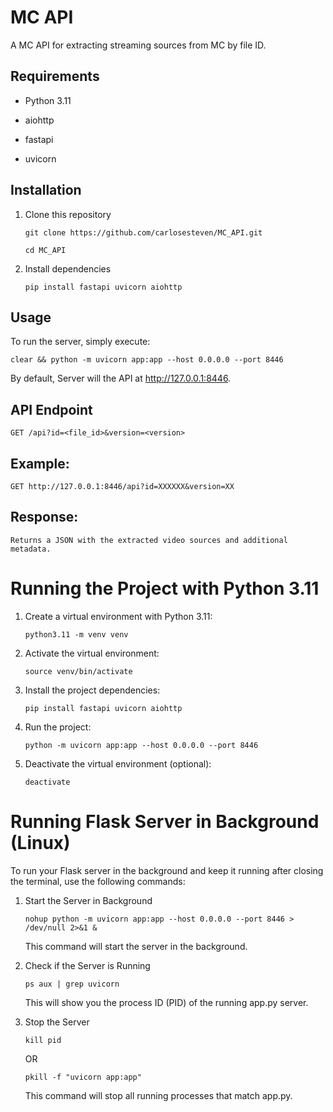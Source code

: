 # MC API

A MC API for extracting streaming sources from MC by file ID.

## Requirements

- Python 3.11

- aiohttp
- fastapi
- uvicorn

## Installation

1. Clone this repository

       git clone https://github.com/carlosesteven/MC_API.git

       cd MC_API

3. Install dependencies

       pip install fastapi uvicorn aiohttp

## Usage

To run the server, simply execute:

    clear && python -m uvicorn app:app --host 0.0.0.0 --port 8446

By default, Server will the API at http://127.0.0.1:8446.

## API Endpoint

    GET /api?id=<file_id>&version=<version>

## Example:

    GET http://127.0.0.1:8446/api?id=XXXXXX&version=XX

## Response:

    Returns a JSON with the extracted video sources and additional metadata.

# Running the Project with Python 3.11

1. Create a virtual environment with Python 3.11:

       python3.11 -m venv venv

2. Activate the virtual environment:

       source venv/bin/activate

3. Install the project dependencies:

       pip install fastapi uvicorn aiohttp

4. Run the project:

       python -m uvicorn app:app --host 0.0.0.0 --port 8446

5. Deactivate the virtual environment (optional):

       deactivate

# Running Flask Server in Background (Linux)

To run your Flask server in the background and keep it running after closing the terminal, use the following commands:

1. Start the Server in Background

       nohup python -m uvicorn app:app --host 0.0.0.0 --port 8446 > /dev/null 2>&1 &

   This command will start the server in the background.

2. Check if the Server is Running

       ps aux | grep uvicorn

   This will show you the process ID (PID) of the running app.py server.

4. Stop the Server

       kill pid

   OR

       pkill -f "uvicorn app:app"

   This command will stop all running processes that match app.py.
